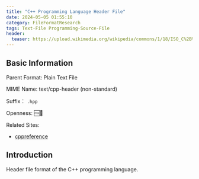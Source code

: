 ```yaml
---
title: "C++ Programming Language Header File"
date: 2024-05-05 01:55:10
category: FileFormatResearch
tags: Text-File Programming-Source-File
header:
  teaser: https://upload.wikimedia.org/wikipedia/commons/1/18/ISO_C%2B%2B_Logo.svg
---
```


## Basic Information

Parent Format: Plain Text File

MIME Name: text/cpp-header (non-standard)

Suffix： `.hpp`

Openness: 🆓📖

Related Sites:

* [cppreference](https://en.cppreference.com/w/)

## Introduction

Header file format of the C++ programming language.
